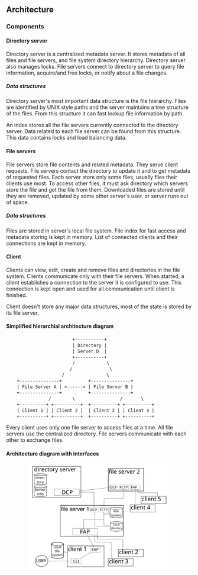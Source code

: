 <a id="arch"></a>
Architecture
------------

### Components

#### Directory server
Directory server is a centralized metadata server. It stores metadata of all files and file servers, and file system directory hierarchy. Directory server also manages locks.
File servers connect to directory server to query file information, acquire/and free locks, or notify about a file changes.

##### Data structures
Directory server's most important data structure is the file hierarchy. Files are identified by UNIX style paths and the server maintains a tree structure of the files. From this structure it can fast lookup file information by path.

An index stores all the file servers currently connected to the directory server. Data related to each file server can be found from this structure. This data contains locks and load balancing data.

#### File servers
File servers store file contents and related metadata. They serve client requests. File servers contact the directory to update it and to get metadata of requested files. Each server store only some files, usually files their clients use most. To access other files, it must ask directory which servers store the file and get the file from them. Downloaded files are stored until they are removed, updated by some other server's user, or server runs out of space.

##### Data structures
Files are stored in server's local file system. File index for fast access and metadata storing is kept in memory. List of connected clients and their connections are kept in memory.

#### Client
Clients can view, edit, create and remove files and directories in the file system. Clients communicate only with their file servers. When started, a client establishes a connection to the server it is configured to use. This connection is kept open and used for all communication until client is finished.

Client doesn't store any major data structures, most of the state is stored by its file server.

#### Simplified hierarchial architecture diagram

							 +-----------+                          
							 | Directory |                          
							 | Server D  |                         
							 +-----------+                          
							 /            \                           
							/              \                          
						 /                \                         
		+---------------+          +---------------+                       
		| File Server A | <------> | File Server B |                     
		+---------------+          +---------------+ 
					/        \                 /       \
		+----------+ +----------+  +----------+ +----------+                   
		| Client 1 | | Client 2 |  | Client 3 | | Client 4 |
		+----------+ +----------+  +----------+ +----------+                           
                                                   
Every client uses only one file server to access files at a time. All file servers use the centralized directory. File servers communicate with each other to exchange files.

#### Architecture diagram with interfaces
<center><img alt="System architecture diagram" src="arch.svg" width="75%"></center>

